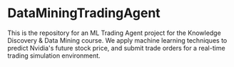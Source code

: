 # DataMiningTradingAgent
 This is the repository for an ML Trading Agent project for the Knowledge Discovery & Data Mining course. We apply machine learning techniques to predict Nvidia's future stock price, and submit trade orders for a real-time trading simulation environment.
